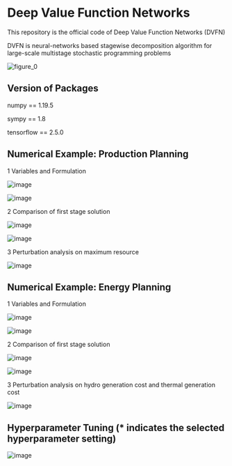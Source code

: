 # Deep Value Function Networks

This repository is the official code of Deep Value Function Networks (DVFN)

DVFN is neural-networks based stagewise decomposition algorithm for large-scale multistage stochastic programming problems

![figure_0](https://user-images.githubusercontent.com/105804347/169448524-932f1486-e376-4a8c-965a-4860e0c83ea0.jpg)

## Version of Packages

numpy == 1.19.5

sympy == 1.8

tensorflow == 2.5.0

## Numerical Example: Production Planning

1 Variables and Formulation

![image](https://user-images.githubusercontent.com/105804347/170276127-e16a8398-153c-4aaa-b5bb-5df7afe9a310.png)

![image](https://user-images.githubusercontent.com/105804347/170278021-904ff57d-22f0-4f28-8ffa-f0b337b1d49b.png)

2 Comparison of first stage solution

![image](https://user-images.githubusercontent.com/105804347/170279720-659e8ddb-4170-49fa-840f-a5da75c97b4a.png)

![image](https://user-images.githubusercontent.com/105804347/170281566-85738445-5a89-4d66-b33b-af139ee674f3.png)

3 Perturbation analysis on maximum resource

![image](https://user-images.githubusercontent.com/105804347/170280339-6dbf30fc-4341-49dc-a7d9-65926f3fd5c0.png)

## Numerical Example: Energy Planning

1 Variables and Formulation

![image](https://user-images.githubusercontent.com/105804347/170278369-315517b5-a104-425c-903d-018445f93baf.png)

![image](https://user-images.githubusercontent.com/105804347/170278804-f3d7c929-948f-4fdc-82b6-a04d116186b4.png)

2 Comparison of first stage solution

![image](https://user-images.githubusercontent.com/105804347/170280804-ddb8b883-e8db-4775-9eb6-bcc47ab93e7a.png)

![image](https://user-images.githubusercontent.com/105804347/170280900-6b28987b-5fd4-41fc-8ddb-a09c43e425b9.png)

3 Perturbation analysis on hydro generation cost and thermal generation cost

![image](https://user-images.githubusercontent.com/105804347/170281194-20e42d3d-6429-48b8-9bd0-521794235c3f.png)

## Hyperparameter Tuning (* indicates the selected hyperparameter setting)

![image](https://user-images.githubusercontent.com/105804347/170280117-63bd0a30-f37d-4807-be4f-1ce34ebe5a8c.png)
